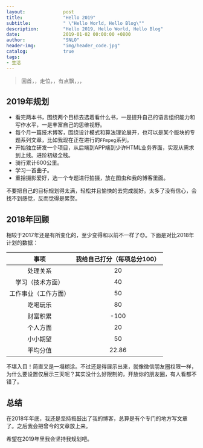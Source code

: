 ```yaml
---
layout:              post
title:               "Hello 2019"
subtitle:            " \"Hello World, Hello Blog\""
description:	     "Hello 2019, Hello World, Hello Blog"
date:                2019-01-02 00:00:00 +0800
author:              "SNLO"
header-img:          "img/header_code.jpg"
catalog:             true
tags:
- 生活
---
```


> 回首，，走位，，有点飘，，，

## 2019年规划

- 看完两本书，围绕两个目标去选着看什么书，一是提升自己的语言组织能力和写作水平，一是丰富自己的思维视野。
- 每个月一篇技术博客，围绕设计模式和算法理论展开，也可以是某个版块的专题系列文章，比如我现在正在进行的`FFmpeg`系列。
- 开始独立研发一个项目，从后端到APP端到少许HTML业务界面，实现从需求到上线。进阶初级全栈。
- 骑行累计600公里。
- 学习一首曲子。
- 重拾摄影爱好，选一个专题进行拍摄，放在图虫和我的博客里面。

不要把自己的目标规划得太满，轻松并且愉快的去完成就好。太多了没有信心，会找不到感觉，反而觉得是累赘。

## 2018年回顾

相较于2017年还是有所变化的，至少变得和以前不一样了😓。下面是对比2018年计划的数据：

|         事项         | 我给自己打分（每项总分100） |
| :------------------: | :-------------------------: |
|       处理关系       |             20              |
|   学习（技术方面）   |             40              |
| 工作事业（工作方面） |             50              |
|       吃喝玩乐       |             80              |
|       财富积累       |            -100             |
|       个人方面       |             20              |
|       小小期望       |             50              |
|       平均分值       |            22.86            |

不堪入目！简直又是一塌糊涂。不过还是得展示出来，就像微信朋友圈权限一样，为什么要设置仅展示三天呢？其实没什么好限制的，开放你的朋友圈，有人看都不错了。

## 总结

在2018年年底，我还是坚持捣鼓出了我的博客，总算是有个专门的地方写文章了。之后我会把曾今的文章放上来。

希望在2019年里我会坚持我规划吧。